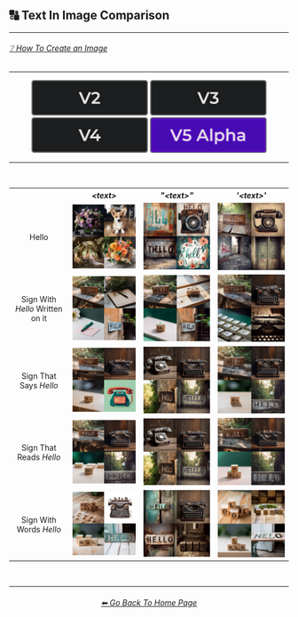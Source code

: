 <h2>🔠 Text In Image Comparison</h2>

<hr><!--------------->

<h6><a href="https://github.com/willwulfken/MidJourney-Styles-and-Keywords-Reference/wiki/%E2%9D%94-How-To-Guide#-creating-an-image">❔ How To Create an Image</a></h6>

<hr><!--------------->

<div align="center">

[<img src="/Images/Repo_Parts/Buttons/Version_Buttons/button_version_V2_inactive.webp?raw=true" alt="MidJourney V2" height="64" />](/Pages/MJ_V2/Comparison_Pages/Prompt_Writing/Text_In_Image_Comparison.md)
[<img src="/Images/Repo_Parts/Buttons/Version_Buttons/button_version_V3_inactive.webp?raw=true" alt="MidJourney V3" height="64" />](/Pages/MJ_V3/Comparison_Pages/Prompt_Writing/Text_In_Image_Comparison.md)
[<img src="/Images/Repo_Parts/Buttons/Version_Buttons/button_version_V4_inactive.webp?raw=true" alt="MidJourney V4" height="64" />](/Pages/MJ_V4/Comparison_Pages/Prompt_Writing/Text_In_Image_Comparison.md)
[<img src="/Images/Repo_Parts/Buttons/Version_Buttons/button_version_V5_Alpha_active.webp?raw=true" alt="MidJourney V5" height="64" />](/Pages/MJ_V5/Comparison_Pages/Text_In_Image_Comparison/Text_In_Image_Comparison.md)

</div>

<hr>
<br>

<div align="center">

<table>
    <tr align=center valign=middle>
        <th></th>
        <th><i>&#60;text&#62;</i></th>
        <th><i>"&#60;text&#62;"</i></th>
        <th><i>'&#60;text&#62;'</i></th>
    </tr>
    <tr align=center valign=middle>
        <td>Hello</td>
        <td><img src="/Images/MJ_V5/V5_Alpha_1/Comparison_Page_Images/Text_In_Image_Comparison/Text/Hello.webp?raw=true" width="256" /></td>
        <td><img src="/Images/MJ_V5/V5_Alpha_1/Comparison_Page_Images/Text_In_Image_Comparison/Text_With_Apostrophes/'Hello'.webp?raw=true" width="256" /></td>
        <td><img src="/Images/MJ_V5/V5_Alpha_1/Comparison_Page_Images/Text_In_Image_Comparison/Text_With_Quotes/''Hello''.webp?raw=true" width="256" /></td>
    </tr>
    <tr align=center valign=middle>
        <td>Sign With <i>Hello</i> Written on it</td>
        <td><img src="/Images/MJ_V5/V5_Alpha_1/Comparison_Page_Images/Text_In_Image_Comparison/Text/Sign_With_Hello_Written_on_it.webp?raw=true" width="256" /></td>
        <td><img src="/Images/MJ_V5/V5_Alpha_1/Comparison_Page_Images/Text_In_Image_Comparison/Text_With_Apostrophes/Sign_With_'Hello'_Written_on_it.webp?raw=true" width="256" /></td>
        <td><img src="/Images/MJ_V5/V5_Alpha_1/Comparison_Page_Images/Text_In_Image_Comparison/Text_With_Quotes/Sign_With_''Hello''_Written_on_it.webp?raw=true" width="256" /></td>
    </tr>
    <tr align=center valign=middle>
        <td>Sign That Says <i>Hello</i></td>
        <td><img src="/Images/MJ_V5/V5_Alpha_1/Comparison_Page_Images/Text_In_Image_Comparison/Text/Sign_That_Says_Hello.webp?raw=true" width="256" /></td>
        <td><img src="/Images/MJ_V5/V5_Alpha_1/Comparison_Page_Images/Text_In_Image_Comparison/Text_With_Quotes/Sign_That_Says_''Hello''.webp?raw=true" width="256" /></td>
        <td><img src="/Images/MJ_V5/V5_Alpha_1/Comparison_Page_Images/Text_In_Image_Comparison/Text_With_Apostrophes/Sign_That_Says_'Hello'.webp?raw=true" width="256" /></td>
    </tr>
    <tr align=center valign=middle>
        <td>Sign That Reads <i>Hello</i></td>
        <td><img src="/Images/MJ_V5/V5_Alpha_1/Comparison_Page_Images/Text_In_Image_Comparison/Text/Sign_That_Reads_Hello.webp?raw=true" width="256" /></td>
        <td><img src="/Images/MJ_V5/V5_Alpha_1/Comparison_Page_Images/Text_In_Image_Comparison/Text_With_Quotes/Sign_That_Says_''Hello''.webp?raw=true" width="256" /></td>
        <td><img src="/Images/MJ_V5/V5_Alpha_1/Comparison_Page_Images/Text_In_Image_Comparison/Text_With_Apostrophes/Sign_That_Reads_'Hello'.webp?raw=true" width="256" /></td>
    </tr>
    <tr align=center valign=middle>
        <td>Sign With Words <i>Hello</i></td>
        <td><img src="/Images/MJ_V5/V5_Alpha_1/Comparison_Page_Images/Text_In_Image_Comparison/Text/Sign_With_Words_Hello.webp?raw=true" width="256" /></td>
        <td><img src="/Images/MJ_V5/V5_Alpha_1/Comparison_Page_Images/Text_In_Image_Comparison/Text_With_Quotes/Sign_With_Words_''Hello''.webp?raw=true" width="256" /></td>
        <td><img src="/Images/MJ_V5/V5_Alpha_1/Comparison_Page_Images/Text_In_Image_Comparison/Text_With_Apostrophes/Sign_With_Words_'Hello'.webp?raw=true" width="256" /></td>
    </tr>
</table>

</div>

<br>

<hr><!--------------->
<div align="center">
<h6><a href="/README.md">⬅ Go Back To Home Page</a></h6>
</div>
